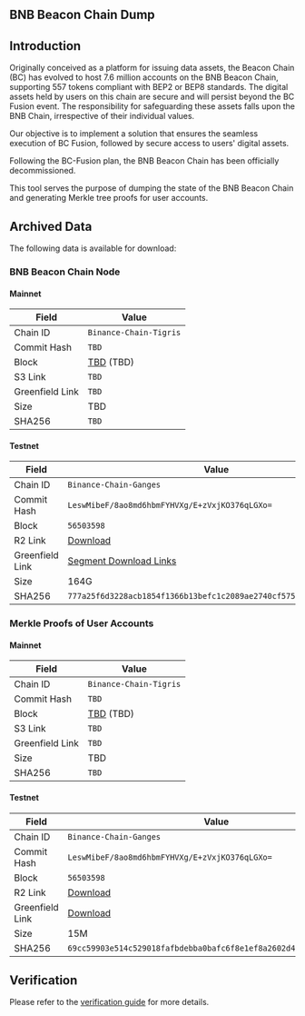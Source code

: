 ## BNB Beacon Chain Dump

## Introduction
Originally conceived as a platform for issuing data assets, the Beacon Chain (BC) has evolved to host 7.6 million accounts on the BNB Beacon Chain, supporting 557 tokens compliant with BEP2 or BEP8 standards. The digital assets held by users on this chain are secure and will persist beyond the BC Fusion event. The responsibility for safeguarding these assets falls upon the BNB Chain, irrespective of their individual values.

Our objective is to implement a solution that ensures the seamless execution of BC Fusion, followed by secure access to users' digital assets.

Following the BC-Fusion plan, the BNB Beacon Chain has been officially decommissioned.

This tool serves the purpose of dumping the state of the BNB Beacon Chain and generating Merkle tree proofs for user accounts.

## Archived Data

The following data is available for download:

### BNB Beacon Chain Node

#### Mainnet

| Field |Value |
| --- | --- |
| Chain ID | `Binance-Chain-Tigris` |
| Commit Hash | `TBD` |
| Block | [TBD](https://...) (TBD) |
| S3 Link | `TBD` |
| Greenfield Link | `TBD` |
| Size | TBD |
| SHA256 | `TBD` |

#### Testnet

| Field |Value |
| --- | --- |
| Chain ID | `Binance-Chain-Ganges` |
| Commit Hash | `LeswMibeF/8ao8md6hbmFYHVXg/E+zVxjKO376qLGXo=` |
| Block | `56503598` |
| R2 Link | [Download](https://pub-c0627345c16f47ab858c9469133073a8.r2.dev/bc-testnet-dataseed.tar.gz) |
| Greenfield Link | [Segment Download Links](https://raw.githubusercontent.com/bnb-chain/node-dump/blob/master/asset/bc-testnet-snapshot-segment-links.txt) |
| Size | 164G |
| SHA256 | `777a25f6d3228acb1854f1366b13befc1c2089ae2740cf5757120682ffc79a30` |

### Merkle Proofs of User Accounts

#### Mainnet

| Field |Value |
| --- | --- |
| Chain ID | `Binance-Chain-Tigris` |
| Commit Hash | `TBD` |
| Block | [TBD](https://...) (TBD) |
| S3 Link | `TBD` |
| Greenfield Link | `TBD` |
| Size | TBD |
| SHA256 | `TBD` |

#### Testnet

| Field |Value |
| --- | --- |
| Chain ID | `Binance-Chain-Ganges` |
| Commit Hash | `LeswMibeF/8ao8md6hbmFYHVXg/E+zVxjKO376qLGXo=` |
| Block | `56503598` |
| R2 Link | [Download](https://pub-c0627345c16f47ab858c9469133073a8.r2.dev/bc-testnet-proofs.tar.gz) |
| Greenfield Link | [Download](https://greenfield-sp.nodereal.io/view/bnb-beacon-chain-archive/bc-testnet-proofs.tar.gz) |
| Size | 15M |
| SHA256 | `69cc59903e514c529018fafbdebba0bafc6f8e1ef8a2602d4ce573a314b2eb9a` |

## Verification

Please refer to the [verification guide](./docs/verification.md) for more details.
